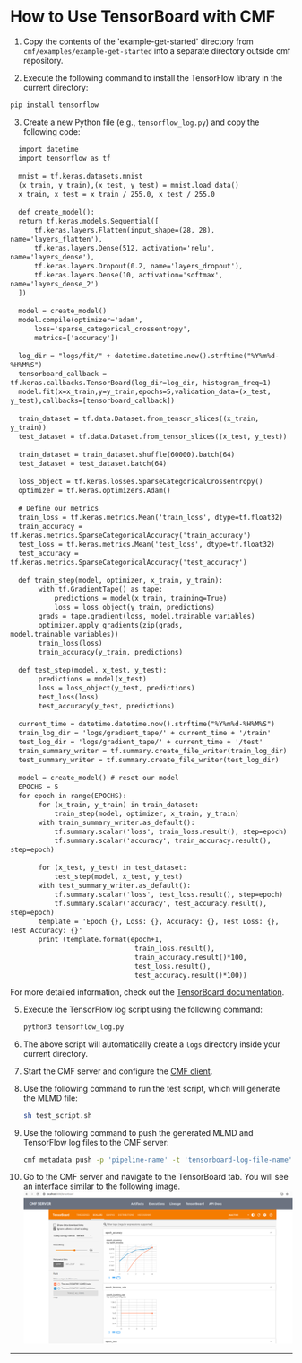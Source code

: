 # How to Use TensorBoard with CMF

1. Copy the contents of the 'example-get-started' directory from
	`cmf/examples/example-get-started` into a separate directory outside cmf
	repository.

2. Execute the following command to install the TensorFlow library in the
	current directory:
  ```bash
  pip install tensorflow
  ```

3. Create a new Python file (e.g., `tensorflow_log.py`) and copy the following code:

  ```
	import datetime
    import tensorflow as tf

	mnist = tf.keras.datasets.mnist
	(x_train, y_train),(x_test, y_test) = mnist.load_data()
	x_train, x_test = x_train / 255.0, x_test / 255.0

	def create_model():
	return tf.keras.models.Sequential([
		tf.keras.layers.Flatten(input_shape=(28, 28), name='layers_flatten'),
		tf.keras.layers.Dense(512, activation='relu', name='layers_dense'),
		tf.keras.layers.Dropout(0.2, name='layers_dropout'),
		tf.keras.layers.Dense(10, activation='softmax', name='layers_dense_2')
	])

	model = create_model()
	model.compile(optimizer='adam',
		loss='sparse_categorical_crossentropy',
		metrics=['accuracy'])

	log_dir = "logs/fit/" + datetime.datetime.now().strftime("%Y%m%d-%H%M%S")
	tensorboard_callback = tf.keras.callbacks.TensorBoard(log_dir=log_dir, histogram_freq=1)
	model.fit(x=x_train,y=y_train,epochs=5,validation_data=(x_test, y_test),callbacks=[tensorboard_callback])

	train_dataset = tf.data.Dataset.from_tensor_slices((x_train, y_train))
	test_dataset = tf.data.Dataset.from_tensor_slices((x_test, y_test))

	train_dataset = train_dataset.shuffle(60000).batch(64)
	test_dataset = test_dataset.batch(64)

	loss_object = tf.keras.losses.SparseCategoricalCrossentropy()
	optimizer = tf.keras.optimizers.Adam()

	# Define our metrics
	train_loss = tf.keras.metrics.Mean('train_loss', dtype=tf.float32)
	train_accuracy = tf.keras.metrics.SparseCategoricalAccuracy('train_accuracy')
	test_loss = tf.keras.metrics.Mean('test_loss', dtype=tf.float32)
	test_accuracy = tf.keras.metrics.SparseCategoricalAccuracy('test_accuracy')

	def train_step(model, optimizer, x_train, y_train):
	     with tf.GradientTape() as tape:
		     predictions = model(x_train, training=True)
		     loss = loss_object(y_train, predictions)
	     grads = tape.gradient(loss, model.trainable_variables)
	     optimizer.apply_gradients(zip(grads, model.trainable_variables))
	     train_loss(loss)
	     train_accuracy(y_train, predictions)

	def test_step(model, x_test, y_test):
	     predictions = model(x_test)
	     loss = loss_object(y_test, predictions)
	     test_loss(loss)
	     test_accuracy(y_test, predictions)

	current_time = datetime.datetime.now().strftime("%Y%m%d-%H%M%S")
	train_log_dir = 'logs/gradient_tape/' + current_time + '/train'
	test_log_dir = 'logs/gradient_tape/' + current_time + '/test'
	train_summary_writer = tf.summary.create_file_writer(train_log_dir)
	test_summary_writer = tf.summary.create_file_writer(test_log_dir)

	model = create_model() # reset our model
	EPOCHS = 5
	for epoch in range(EPOCHS):
	     for (x_train, y_train) in train_dataset:
		     train_step(model, optimizer, x_train, y_train)
	     with train_summary_writer.as_default():
		     tf.summary.scalar('loss', train_loss.result(), step=epoch)
		     tf.summary.scalar('accuracy', train_accuracy.result(), step=epoch)

	     for (x_test, y_test) in test_dataset:
		     test_step(model, x_test, y_test)
	     with test_summary_writer.as_default():
		     tf.summary.scalar('loss', test_loss.result(), step=epoch)
		     tf.summary.scalar('accuracy', test_accuracy.result(), step=epoch)
	     template = 'Epoch {}, Loss: {}, Accuracy: {}, Test Loss: {}, Test Accuracy: {}'
	     print (template.format(epoch+1,
                                 train_loss.result(),
                                 train_accuracy.result()*100,
                                 test_loss.result(),
                                 test_accuracy.result()*100))

   ```
   For more detailed information, check out the [TensorBoard documentation](https://www.tensorflow.org/tensorboard/get_started).

5. Execute the TensorFlow log script using the following command:
     ```bash
     python3 tensorflow_log.py
     ```

6. The above script will automatically create a `logs` directory inside your current directory.

7. Start the CMF server and configure the [CMF client](step-by-step.md).

8. Use the following command to run the test script, which will generate the MLMD file:
     ```bash
     sh test_script.sh
     ```

9. Use the following command to push the generated MLMD and TensorFlow log files to the CMF server:
     ```bash
     cmf metadata push -p 'pipeline-name' -t 'tensorboard-log-file-name'
     ```

10. Go to the CMF server and navigate to the TensorBoard tab. You will see an interface similar to the following image.
    ![image](../assets/Tensorboard.png)

---
